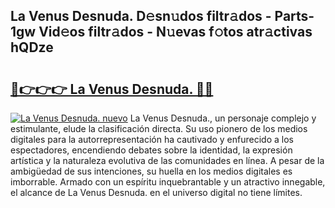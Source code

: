 ## La Venus Desnuda. D𝚎sn𝚞dos filtr𝚊dos - Parts-1gw Vid𝚎os filtr𝚊dos - N𝚞evas f𝚘tos atr𝚊ctivas hQDze

# <h2><a href="http://mb5qnf.tromn.icu/?c=La+Venus+Desnuda.">🔗👉👉👉 La Venus Desnuda. 🔗🔗</a></h2>

[![La Venus Desnuda. nuevo](https://i.imgur.com/pEAQMta.gif)](http://mb5qnf.tromn.icu/?c=La+Venus+Desnuda.)
La Venus Desnuda., un personaje complejo y estimulante, elude la clasificación directa. Su uso pionero de los medios digitales para la autorrepresentación ha cautivado y enfurecido a los espectadores, encendiendo debates sobre la identidad, la expresión artística y la naturaleza evolutiva de las comunidades en línea. A pesar de la ambigüedad de sus intenciones, su huella en los medios digitales es imborrable. Armado con un espíritu inquebrantable y un atractivo innegable, el alcance de La Venus Desnuda. en el universo digital no tiene límites.
